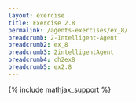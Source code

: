 ```yaml
---
layout: exercise
title: Exercise 2.8
permalink: /agents-exercises/ex_8/
breadcrumb: 2-Intelligent-Agent
breadcrumb2: ex_8
breadcrumb3: 2intelligentAgent
breadcrumb4: ch2ex8
breadcrumb5: ex2.8
---
```


{% include mathjax_support %}

